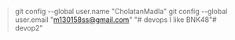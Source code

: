 >git config --global user.name "CholatanMadla"
> git config --global user.email "m130158ss@gmail.com"
"# devops I like BNK48"# devop2" 
